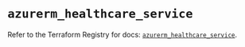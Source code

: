 # `azurerm_healthcare_service`

Refer to the Terraform Registry for docs: [`azurerm_healthcare_service`](https://registry.terraform.io/providers/hashicorp/azurerm/4.45.0/docs/resources/healthcare_service).
